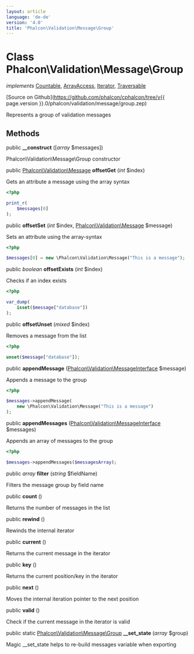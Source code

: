 ```yaml
---
layout: article
language: 'de-de'
version: '4.0'
title: 'Phalcon\Validation\Message\Group'
---
```

# Class **Phalcon\Validation\Message\Group**

*implements* [Countable](https://php.net/manual/en/class.countable.php), [ArrayAccess](https://php.net/manual/en/class.arrayaccess.php), [Iterator](https://php.net/manual/en/class.iterator.php), [Traversable](https://php.net/manual/en/class.traversable.php)

[Source on Github](https://github.com/phalcon/cphalcon/tree/v{{ page.version }}.0/phalcon/validation/message/group.zep)

Represents a group of validation messages

## Methods

public **__construct** ([*array* $messages])

Phalcon\Validation\Message\Group constructor

public [Phalcon\Validation\Message](Phalcon_Validation_Message) **offsetGet** (*int* $index)

Gets an attribute a message using the array syntax

```php
<?php

print_r(
    $messages[0]
);

```

public **offsetSet** (*int* $index, [Phalcon\Validation\Message](Phalcon_Validation_Message) $message)

Sets an attribute using the array-syntax

```php
<?php

$messages[0] = new \Phalcon\Validation\Message("This is a message");

```

public *boolean* **offsetExists** (*int* $index)

Checks if an index exists

```php
<?php

var_dump(
    isset($message["database"])
);

```

public **offsetUnset** (*mixed* $index)

Removes a message from the list

```php
<?php

unset($message["database"]);

```

public **appendMessage** ([Phalcon\Validation\MessageInterface](Phalcon_Validation_MessageInterface) $message)

Appends a message to the group

```php
<?php

$messages->appendMessage(
    new \Phalcon\Validation\Message("This is a message")
);

```

public **appendMessages** ([Phalcon\Validation\MessageInterface](Phalcon_Validation_MessageInterface) $messages)

Appends an array of messages to the group

```php
<?php

$messages->appendMessages($messagesArray);

```

public *array* **filter** (*string* $fieldName)

Filters the message group by field name

public **count** ()

Returns the number of messages in the list

public **rewind** ()

Rewinds the internal iterator

public **current** ()

Returns the current message in the iterator

public **key** ()

Returns the current position/key in the iterator

public **next** ()

Moves the internal iteration pointer to the next position

public **valid** ()

Check if the current message in the iterator is valid

public static [Phalcon\Validation\Message\Group](Phalcon_Validation_Message_Group) **__set_state** (*array* $group)

Magic __set_state helps to re-build messages variable when exporting